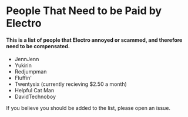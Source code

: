 # People That Need to be Paid by Electro
#### This is a list of people that Electro annoyed or scammed, and therefore need to be compensated.

- JennJenn
- Yukirin
- Redjumpman
- Fluffin'
- Twentysix (currently recieving $2.50 a month)
- Helpful Cat Man
- DavidTechnoboy

If you believe you should be added to the list, please open an issue.
